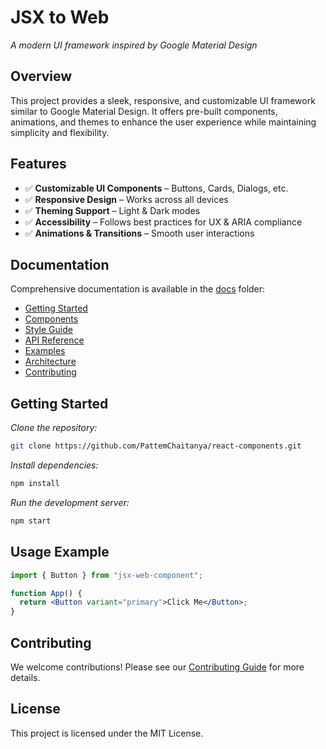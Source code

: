# JSX to Web
*A modern UI framework inspired by Google Material Design*

## Overview
This project provides a sleek, responsive, and customizable UI framework similar to Google Material Design. It offers pre-built components, animations, and themes to enhance the user experience while maintaining simplicity and flexibility.

## Features
- ✅ **Customizable UI Components** – Buttons, Cards, Dialogs, etc.  
- ✅ **Responsive Design** – Works across all devices  
- ✅ **Theming Support** – Light & Dark modes  
- ✅ **Accessibility** – Follows best practices for UX & ARIA compliance  
- ✅ **Animations & Transitions** – Smooth user interactions  

## Documentation

Comprehensive documentation is available in the [docs](./docs) folder:

- [Getting Started](./docs/getting-started.md)
- [Components](./docs/components.md)
- [Style Guide](./docs/style-guide.md)
- [API Reference](./docs/api-reference.md)
- [Examples](./docs/examples.md)
- [Architecture](./docs/architecture.md)
- [Contributing](./docs/contributing.md)

## Getting Started

*Clone the repository:*
```sh
git clone https://github.com/PattemChaitanya/react-components.git
```
*Install dependencies:*
```sh
npm install
```
*Run the development server:*
```sh
npm start 
```

## Usage Example
```jsx
import { Button } from "jsx-web-component";

function App() {
  return <Button variant="primary">Click Me</Button>;
}
```

## Contributing
We welcome contributions! Please see our [Contributing Guide](./docs/contributing.md) for more details.

## License
This project is licensed under the MIT License.